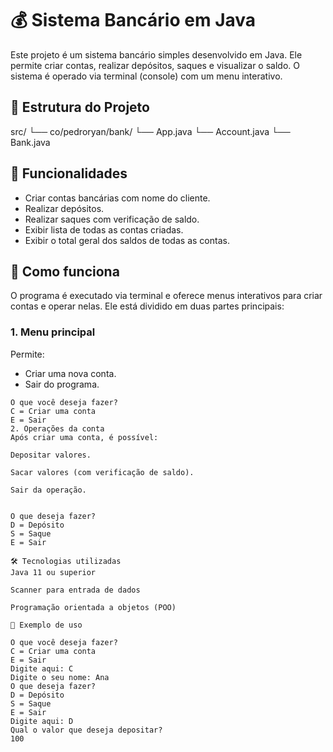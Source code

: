 # 💰 Sistema Bancário em Java

Este projeto é um sistema bancário simples desenvolvido em Java. Ele permite criar contas, realizar depósitos, saques e visualizar o saldo. O sistema é operado via terminal (console) com um menu interativo.

## 📂 Estrutura do Projeto

src/
└── co/pedroryan/bank/
└── App.java
└── Account.java
└── Bank.java


## 🚀 Funcionalidades

- Criar contas bancárias com nome do cliente.
- Realizar depósitos.
- Realizar saques com verificação de saldo.
- Exibir lista de todas as contas criadas.
- Exibir o total geral dos saldos de todas as contas.

## 🧠 Como funciona

O programa é executado via terminal e oferece menus interativos para criar contas e operar nelas. Ele está dividido em duas partes principais:

### 1. Menu principal

Permite:
- Criar uma nova conta.
- Sair do programa.

```text
O que você deseja fazer?
C = Criar uma conta
E = Sair
2. Operações da conta
Após criar uma conta, é possível:

Depositar valores.

Sacar valores (com verificação de saldo).

Sair da operação.


O que deseja fazer?
D = Depósito
S = Saque
E = Sair

🛠️ Tecnologias utilizadas
Java 11 ou superior

Scanner para entrada de dados

Programação orientada a objetos (POO)

📌 Exemplo de uso

O que você deseja fazer?
C = Criar uma conta
E = Sair
Digite aqui: C
Digite o seu nome: Ana
O que deseja fazer?
D = Depósito
S = Saque
E = Sair
Digite aqui: D
Qual o valor que deseja depositar?
100
